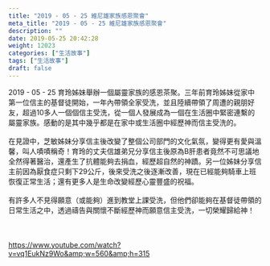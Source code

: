 ```yaml
---
title: "2019 - 05 - 25 維尼雄家族感恩聚會"
meta_title: "2019 - 05 - 25 維尼雄家族感恩聚會"
description: ""
date: 2019-05-25 20:42:28
weight: 12023
categories: ["生活故事"]
tags: ["生活故事"]
draft: false
---
```


2019 - 05 - 25 育玲姊妹舉辦一個屬靈家族的感恩茶聚。三年前育玲姊妹從家中第一位信主的基督徒開始，一年內帶領全家受洗，並且陸續帶領了周遭的親朋好友，超過10多人一個個信主受洗，從一個人發展成為一個在生活圈中緊密連繫的屬靈家族。感動的是其中幾乎都是在家中或生活圈中經歷神而信主受洗的。<br />
<br />
在見證中，芝敏姊妹分享信主後改變了整個公司部門的文化氣氛，變得更有愛與溫馨，叫人嘖嘖稱奇！育玲的丈夫信雄弟兄分享信主後原為B肝患者竟然不可思議地全然得著醫治，還產生了抗體能夠去捐血，經歷超自然的神蹟。另一位姊妹分享信主前因為厭食症只剩下29公斤，後來受洗之後逐漸改善，現在已經能夠騎車上班恢復正常生活；還有更多人是生命改變經歷心靈豐盛的祝福。<br />
<br />
有許多人不見得願意（或能夠）進到教堂上課受洗，但他們卻能夠在基督徒帶領的日常生活之中，透過禱告與關懷不斷經歷神而願意信主受洗，一切榮耀歸給神！<br />
<br />
&nbsp;<br />
<br />
https://www.youtube.com/watch?v=vq1EukNz9Wo&amp;w=560&amp;h=315<br />
<br />
&nbsp;
        
